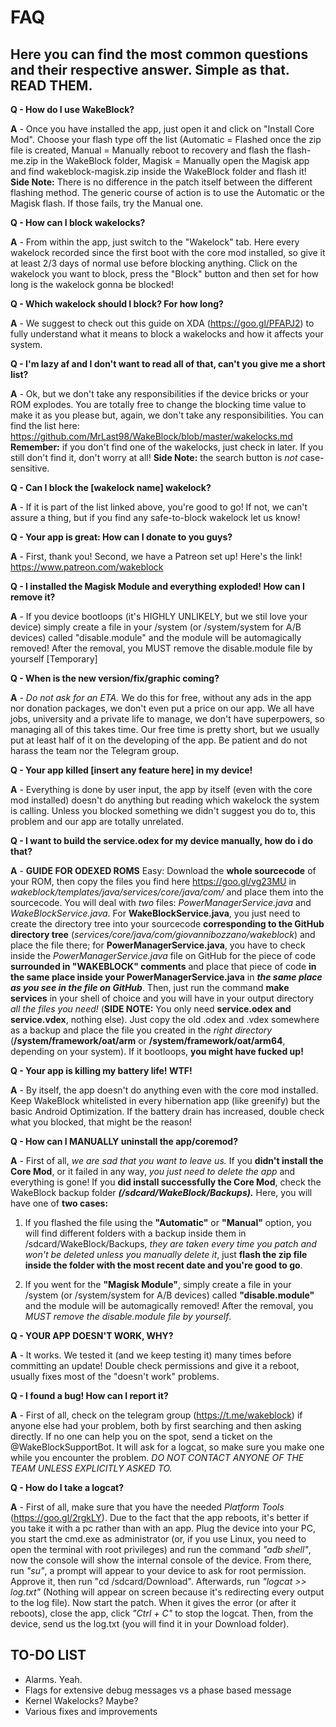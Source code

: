 # FAQ
## Here you can find the most common questions and their respective answer. Simple as that. READ THEM.

**Q - How do I use WakeBlock?**

**A** - Once you have installed the app, just open it and click on "Install Core Mod". Choose your flash type off the list (Automatic = Flashed once the zip file is created, Manual = Manually reboot to recovery and flash the flash-me.zip in the WakeBlock folder, Magisk = Manually open the Magisk app and find wakeblock-magisk.zip inside the WakeBlock folder and flash it!
**Side Note:** There is no difference in the patch itself between the different flashing method. The generic course of action is to use the Automatic or the Magisk flash. If those fails, try the Manual one.

**Q - How can I block wakelocks?**

**A** - From within the app, just switch to the "Wakelock" tab. Here every wakelock recorded since the first boot with the core mod installed, so give it at least 2/3 days of normal use before blocking anything. Click on the wakelock you want to block, press the "Block" button and then set for how long is the wakelock gonna be blocked!

**Q - Which wakelock should I block? For how long?**

**A** - We suggest to check out this guide on XDA (https://goo.gl/PFAPJ2) to fully understand what it means to block a wakelocks and how it affects your system. 

**Q - I'm lazy af and I don't want to read all of that, can't you give me a short list?**

**A** - Ok, but we don't take any responsibilities if the device bricks or your ROM explodes. You are totally free to change the blocking time value to make it as you please but, again, we don't take any responsibilities. You can find the list here: https://github.com/MrLast98/WakeBlock/blob/master/wakelocks.md
**Remember:** if you don't find one of the wakelocks, just check in later. If you still don't find it, don't worry at all!
**Side Note:** the search button is _not_ case-sensitive.

**Q - Can I block the [wakelock name] wakelock?**

**A** - If it is part of the list linked above, you're good to go! If not, we can't assure a thing, but if you find any safe-to-block wakelock let us know!

**Q - Your app is great: How can I donate to you guys?**

**A** - First, thank you! Second, we have a Patreon set up! Here's the link! https://www.patreon.com/wakeblock

**Q - I installed the Magisk Module and everything exploded! How can I remove it?**

**A** - If you device bootloops (it\'s HIGHLY UNLIKELY, but we stil love your device) simply create a file in your /system (or /system/system for A/B devices) called "disable.module" and the module will be automagically removed! After the removal, you MUST remove the disable.module file by yourself [Temporary]

**Q - When is the new version/fix/graphic coming?**

**A** - _Do not ask for an ETA._ We do this for free, without any ads in the app nor donation packages, we don't even put a price on our app. We all have jobs, university and a private life to manage, we don't have superpowers, so managing all of this takes time. Our free time is pretty short, but we usually put at least half of it on the developing of the app. Be patient and do not harass the team nor the Telegram group.

**Q - Your app killed [insert any feature here] in my device!**

**A** - Everything is done by user input, the app by itself (even with the core mod installed) doesn't do anything but reading which wakelock the system is calling. Unless you blocked something we didn't suggest you do to, this problem and our app are totally unrelated.

**Q - I want to build the service.odex for my device manually, how do i do that?**

**A** - **GUIDE FOR ODEXED ROMS** Easy: Download the **whole sourcecode** of your ROM, then copy the files you find here https://goo.gl/vg23MU in _wakeblock/templates/java/services/core/java/com/_ and place them into the sourcecode. You will deal with _two_ files: *PowerManagerService.java* and *WakeBlockService.java*. For **WakeBlockService.java**, you just need to create the directory tree into your sourcecode **corresponding to the GitHub directory tree** (_services/core/java/com/giovannibozzano/wakeblock_) and place the file there; for **PowerManagerService.java**, you have to check inside the *PowerManagerService.java* file on GitHub for the piece of code **surrounded in "WAKEBLOCK" comments** and place that piece of code **in the same place inside your PowerManagerService.java** in ***the same place as you see in the file on GitHub***. Then, just run the command **make services** in your shell of choice and you will have in your output directory *all the files you need!* (**SIDE NOTE:** You only need **service.odex and service.vdex**, nothing else). Just copy the old .odex and .vdex somewhere as a backup and place the file you created in the *right directory* (**/system/framework/oat/arm** or **/system/framework/oat/arm64**, depending on your system). If it bootloops, **you might have fucked up!**

**Q - Your app is killing my battery life! WTF!**

**A** - By itself, the app doesn't do anything even with the core mod installed. Keep WakeBlock whitelisted in every hibernation app (like greenify) but the basic Android Optimization. If the battery drain has increased, double check what you blocked, that might be the reason!

**Q - How can I MANUALLY uninstall the app/coremod?**

**A** - First of all, *we are sad that you want to leave us.* If you **didn't install the Core Mod**, or it failed in any way, *you just need to delete the app* and everything is gone! If you **did install successfully the Core Mod**, check the WakeBlock backup folder ***(/sdcard/WakeBlock/Backups).*** Here, you will have one of **two cases:**

1. If you flashed the file using the **"Automatic"** or **"Manual"** option, you will find different folders with a backup inside them in /sdcard/WakeBlock/Backups, *they are taken every time you patch and won't be deleted unless you manually delete it*, just **flash the zip file inside the folder with the most recent date and you're good to go**.

2. If you went for the **"Magisk Module"**, simply create a file in your /system (or /system/system for A/B devices) called **"disable.module"** and the module will be automagically removed! After the removal, you *MUST remove the disable.module file by yourself*.

**Q - YOUR APP DOESN'T WORK, WHY?**

**A** - It works. We tested it (and we keep testing it) many times before committing an update! Double check permissions and give it a reboot, usually fixes most of the "doesn't work" problems.

**Q - I found a bug! How can I report it?**

**A** - First of all, check on the telegram group (https://t.me/wakeblock) if anyone else had your problem, both by first searching and then asking directly. If no one can help you on the spot, send a ticket on the @WakeBlockSupportBot. It will ask for a logcat, so make sure you make one while you encounter the problem. _DO NOT CONTACT ANYONE OF THE TEAM UNLESS EXPLICITLY ASKED TO._

**Q - How do I take a logcat?**

**A** - First of all, make sure that you have the needed _Platform Tools_ (https://goo.gl/2rgkLY). Due to the fact that the app reboots, it's better if you take it with a pc rather than with an app. Plug the device into your PC, you start the cmd.exe as administrator (or, if you use Linux, you need to open the terminal with root privileges) and run the command _"adb shell"_, now the console will show the internal console of the device. From there, run _"su"_, a prompt will appear to your device to ask for root permission. Approve it, then run "cd /sdcard/Download". Afterwards, run _"logcat >> log.txt"_ (Nothing will appear on screen because it's redirecting every output to the log file). Now start the patch. When it gives the error (or after it reboots), close the app, click _"Ctrl + C"_ to stop the logcat. Then, from the device, send us the log.txt (you will find it in your Download folder).

## TO-DO LIST
- Alarms. Yeah.
- Flags for extensive debug messages vs a phase based message
- Kernel Wakelocks? Maybe?
- Various fixes and improvements
